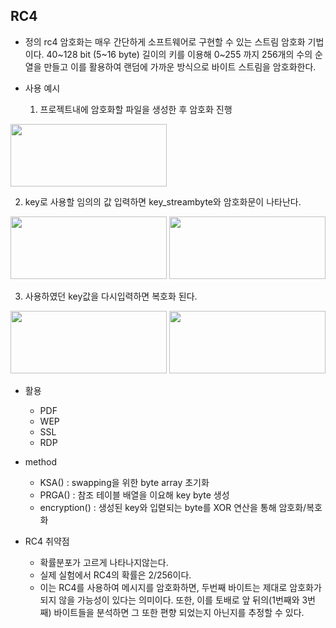 ## RC4

- 정의
rc4 암호화는 매우 간단하게 소프트웨어로 구현할 수 있는 스트림 암호화 기법이다.
40~128 bit (5~16 byte) 길이의 키를 이용해 0~255 까지 256개의 수의 순열을 만들고 이를 활용하여 랜덤에 가까운 방식으로 바이트 스트림을 암호화한다.
- 사용 예시

  1. 프로젝트내에 암호화할 파일을 생성한 후 암호화 진행

<img src = "https://user-images.githubusercontent.com/81247213/147633658-4aa0598b-bfae-4ff2-a5ac-276088c799e6.png" width="250" height="100" />

  2. key로 사용할 임의의 값 입력하면 key_streambyte와 암호화문이 나타난다.
<img src = "https://user-images.githubusercontent.com/81247213/147633658-4aa0598b-bfae-4ff2-a5ac-276088c799e6.png" width="250" height="100" />
<img src = "https://user-images.githubusercontent.com/81247213/147633977-1af78df7-1d87-4c93-a58d-821f08aa0c56.png" width="250" height="100" />

  3. 사용하였던 key값을 다시입력하면 복호화 된다.
<img src = "https://user-images.githubusercontent.com/81247213/147634045-969ae287-0765-4d1d-8fd9-27ff29ff8e02.png" width="250" height="100" />
<img src = "https://user-images.githubusercontent.com/81247213/147634053-36bfc989-41ec-40aa-97fd-60e63e5d6345.png" width="250" height="100" />
  
  


- 활용 
  - PDF
  - WEP
  - SSL
  - RDP

- method
  - KSA() : swapping을 위한 byte array 초기화
  - PRGA() : 참조 테이블 배열을 이요해 key byte 생성
  - encryption() : 생성된 key와 입렫되는 byte를 XOR 연산을 통해 암호화/복호화
 
- RC4 취약점
  - 확률분포가 고르게 나타나지않는다.
  - 실제 실험에서 RC4의 확률은 2/256이다.
  - 이는 RC4를 사용하여 메시지를 암호화하면, 두번째 바이트는 제대로 암호화가 되지 않을 가능성이 있다는 의미이다. 또한, 이를 토배로 앞 뒤의(1번째와 3번째) 바이트들을 분석하면 그 또한 편향 되었는지 아닌지를 추정할 수 있다. 


